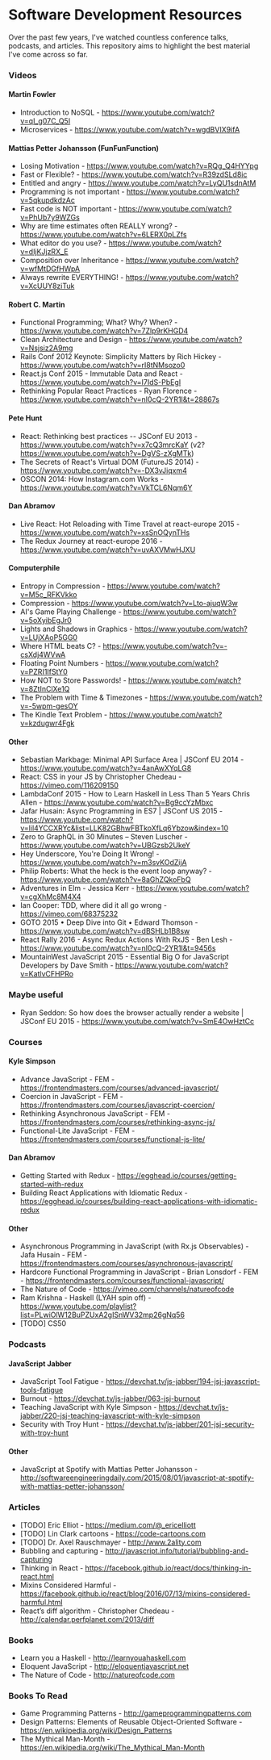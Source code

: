 # Software Development Resources

Over the past few years, I've watched countless conference talks, podcasts, and articles. This repository aims to highlight the best material I've come across so far.

### Videos

#### Martin Fowler
- Introduction to NoSQL - https://www.youtube.com/watch?v=qI_g07C_Q5I
- Microservices - https://www.youtube.com/watch?v=wgdBVIX9ifA
 
#### Mattias Petter Johansson (FunFunFunction)
- Losing Motivation - https://www.youtube.com/watch?v=RQg_Q4HYYpg
- Fast or Flexible? - https://www.youtube.com/watch?v=R39zdSLd8ic
- Entitled and angry - https://www.youtube.com/watch?v=LyQU1sdnAtM
- Programming is not important - https://www.youtube.com/watch?v=5qkupdkdzAc
- Fast code is NOT important - https://www.youtube.com/watch?v=PhUb7y9WZGs
- Why are time estimates often REALLY wrong? - https://www.youtube.com/watch?v=6LERX0pLZfs
- What editor do you use? - https://www.youtube.com/watch?v=dIjKJjzRX_E
- Composition over Inheritance - https://www.youtube.com/watch?v=wfMtDGfHWpA
- Always rewrite EVERYTHING! - https://www.youtube.com/watch?v=XcUUY8ziTuk

#### Robert C. Martin
- Functional Programming; What? Why? When? - https://www.youtube.com/watch?v=7Zlp9rKHGD4
- Clean Architecture and Design - https://www.youtube.com/watch?v=Nsjsiz2A9mg
- Rails Conf 2012 Keynote: Simplicity Matters by Rich Hickey - https://www.youtube.com/watch?v=rI8tNMsozo0
- React.js Conf 2015 - Immutable Data and React - https://www.youtube.com/watch?v=I7IdS-PbEgI
- Rethinking Popular React Practices - Ryan Florence - https://www.youtube.com/watch?v=nI0cQ-2YR1I&t=28867s

#### Pete Hunt
- React: Rethinking best practices -- JSConf EU 2013 - https://www.youtube.com/watch?v=x7cQ3mrcKaY (v2? https://www.youtube.com/watch?v=DgVS-zXgMTk)
- The Secrets of React's Virtual DOM (FutureJS 2014) - https://www.youtube.com/watch?v=-DX3vJiqxm4
- OSCON 2014: How Instagram.com Works - https://www.youtube.com/watch?v=VkTCL6Nqm6Y

#### Dan Abramov
- Live React: Hot Reloading with Time Travel at react-europe 2015 - https://www.youtube.com/watch?v=xsSnOQynTHs
- The Redux Journey at react-europe 2016 - https://www.youtube.com/watch?v=uvAXVMwHJXU

#### Computerphile
 - Entropy in Compression - https://www.youtube.com/watch?v=M5c_RFKVkko
 - Compression - https://www.youtube.com/watch?v=Lto-ajuqW3w
 - AI's Game Playing Challenge - https://www.youtube.com/watch?v=5oXyibEgJr0
 - Lights and Shadows in Graphics - https://www.youtube.com/watch?v=LUjXAoP5GG0
 - Where HTML beats C? - https://www.youtube.com/watch?v=-csXdj4WVwA
 - Floating Point Numbers - https://www.youtube.com/watch?v=PZRI1IfStY0
 - How NOT to Store Passwords! - https://www.youtube.com/watch?v=8ZtInClXe1Q
 - The Problem with Time & Timezones - https://www.youtube.com/watch?v=-5wpm-gesOY
 - The Kindle Text Problem - https://www.youtube.com/watch?v=kzdugwr4Fgk

#### Other
- Sebastian Markbage: Minimal API Surface Area | JSConf EU 2014 - https://www.youtube.com/watch?v=4anAwXYqLG8
- React: CSS in your JS by Christopher Chedeau - https://vimeo.com/116209150
- LambdaConf 2015 - How to Learn Haskell in Less Than 5 Years Chris Allen - https://www.youtube.com/watch?v=Bg9ccYzMbxc
- Jafar Husain: Async Programming in ES7 | JSConf US 2015 - https://www.youtube.com/watch?v=lil4YCCXRYc&list=LLK82GBhwFBTkoXfLq6Ybzow&index=10
- Zero to GraphQL in 30 Minutes – Steven Luscher - https://www.youtube.com/watch?v=UBGzsb2UkeY
- Hey Underscore, You're Doing It Wrong! - https://www.youtube.com/watch?v=m3svKOdZijA
- Philip Roberts: What the heck is the event loop anyway? - https://www.youtube.com/watch?v=8aGhZQkoFbQ
- Adventures in Elm - Jessica Kerr - https://www.youtube.com/watch?v=cgXhMc8M4X4
- Ian Cooper: TDD, where did it all go wrong - https://vimeo.com/68375232
- GOTO 2015 • Deep Dive into Git • Edward Thomson - https://www.youtube.com/watch?v=dBSHLb1B8sw
- React Rally 2016 - Async Redux Actions With RxJS - Ben Lesh - https://www.youtube.com/watch?v=nI0cQ-2YR1I&t=9456s
- MountainWest JavaScript 2015 - Essential Big O for JavaScript Developers by Dave Smith - https://www.youtube.com/watch?v=KatlvCFHPRo

### Maybe useful
- Ryan Seddon: So how does the browser actually render a website | JSConf EU 2015 - https://www.youtube.com/watch?v=SmE4OwHztCc

### Courses

#### Kyle Simpson
- Advance JavaScript - FEM - https://frontendmasters.com/courses/advanced-javascript/
- Coercion in JavaScript - FEM - https://frontendmasters.com/courses/javascript-coercion/
- Rethinking Asynchronous JavaScript - FEM - https://frontendmasters.com/courses/rethinking-async-js/
- Functional-Lite JavaScript - FEM - https://frontendmasters.com/courses/functional-js-lite/

#### Dan Abramov
- Getting Started with Redux - https://egghead.io/courses/getting-started-with-redux
- Building React Applications with Idiomatic Redux - https://egghead.io/courses/building-react-applications-with-idiomatic-redux

#### Other
- Asynchronous Programming in JavaScript (with Rx.js Observables) - Jafa Husain - FEM - https://frontendmasters.com/courses/asynchronous-javascript/
- Hardcore Functional Programming in JavaScript - Brian Lonsdorf - FEM - https://frontendmasters.com/courses/functional-javascript/
- The Nature of Code - https://vimeo.com/channels/natureofcode 
- Ram Krishna - Haskell (LYAH spin off) - https://www.youtube.com/playlist?list=PLwiOlW12BuPZUxA2gISnWV32mp26gNq56
- [TODO] CS50

### Podcasts

#### JavaScript Jabber
- JavaScript Tool Fatigue - https://devchat.tv/js-jabber/194-jsj-javascript-tools-fatigue
- Burnout - https://devchat.tv/js-jabber/063-jsj-burnout
- Teaching JavaScript with Kyle Simpson - https://devchat.tv/js-jabber/220-jsj-teaching-javascript-with-kyle-simpson
- Security with Troy Hunt - https://devchat.tv/js-jabber/201-jsj-security-with-troy-hunt

#### Other
- JavaScript at Spotify with Mattias Petter Johansson - http://softwareengineeringdaily.com/2015/08/01/javascript-at-spotify-with-mattias-petter-johansson/


### Articles
- [TODO] Eric Elliot - https://medium.com/@_ericelliott
- [TODO] Lin Clark cartoons - https://code-cartoons.com
- [TODO] Dr. Axel Rauschmayer - http://www.2ality.com
- Bubbling and capturing - http://javascript.info/tutorial/bubbling-and-capturing
- Thinking in React - https://facebook.github.io/react/docs/thinking-in-react.html
- Mixins Considered Harmful - https://facebook.github.io/react/blog/2016/07/13/mixins-considered-harmful.html
- React’s diff algorithm - Christopher Chedeau - http://calendar.perfplanet.com/2013/diff

### Books
- Learn you a Haskell - http://learnyouahaskell.com
- Eloquent JavaScript - http://eloquentjavascript.net
- The Nature of Code - http://natureofcode.com

### Books To Read
- Game Programming Patterns - http://gameprogrammingpatterns.com
- Design Patterns: Elements of Reusable Object-Oriented Software - https://en.wikipedia.org/wiki/Design_Patterns
- The Mythical Man-Month - https://en.wikipedia.org/wiki/The_Mythical_Man-Month

